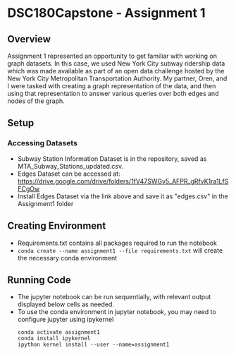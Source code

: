 # DSC180Capstone - Assignment 1

## Overview
Assignment 1 represented an opportunity to get familiar with working on graph datasets.
In this case, we used New York City subway ridership data which was made available as
part of an open data challenge hosted by the New York City Metropolitan Transportation
Authority. My partner, Oren, and I were tasked with creating a graph representation of the
data, and then using that representation to answer various queries over both edges and
nodes of the graph.

## Setup
### Accessing Datasets
- Subway Station Information Dataset is in the repository, saved as MTA_Subway_Stations_updated.csv.   
- Edges Dataset can be accessed at: https://drive.google.com/drive/folders/1fV47SWGv5_AFPR_gRfvK1ra1LfSFCgOw
- Install Edges Dataset via the link above and save it as "edges.csv" in the Assignment1 folder
## Creating Environment  
- Requirements.txt contains all packages required to run the notebook
- `conda create --name assignment1 --file requirements.txt` will create the necessary conda environment
## Running Code  
- The jupyter notebook can be run sequentially, with relevant output displayed below cells as needed.
- To use the conda environment in jupyter notebook, you may need to configure jupyter using ipykernel
  ```
  conda activate assignment1
  conda install ipykernel
  ipython kernel install --user --name=assignment1
  ```
